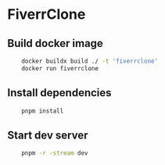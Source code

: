 # FiverrClone

## Build docker image

```sh
    docker buildx build ./ -t 'fiverrclone'
    docker run fiverrclone
```

## Install dependencies

```sh
    pnpm install
```

## Start dev server

```sh
    pnpm -r -stream dev
```
